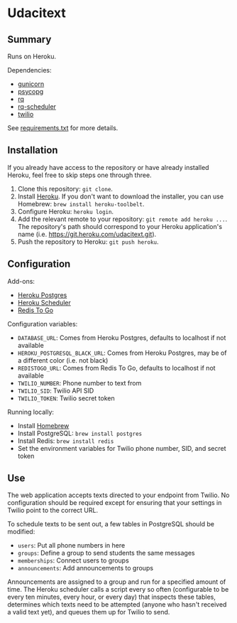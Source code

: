 # Udacitext

## Summary

Runs on Heroku.

Dependencies:

- [gunicorn](http://gunicorn.org)
- [psycopg](http://initd.org/psycopg/)
- [rq](http://python-rq.org)
- [rq-scheduler](https://github.com/ui/rq-scheduler)
- [twilio](https://www.twilio.com)

See [requirements.txt](requirements.txt) for more details.

## Installation

If you already have access to the repository or have already installed Heroku,
feel free to skip steps one through three.

1. Clone this repository: `git clone`.
2. Install [Heroku](https://toolbelt.heroku.com). If you don't want to download
   the installer, you can use Homebrew: `brew install heroku-toolbelt`.
3. Configure Heroku: `heroku login`.
4. Add the relevant remote to your repository: `git remote add heroku ...`. The
   repository's path should correspond to your Heroku application's name (i.e.
   https://git.heroku.com/udacitext.git).
5. Push the repository to Heroku: `git push heroku`.

## Configuration

Add-ons:

- [Heroku Postgres](https://addons.heroku.com/heroku-postgresql)
- [Heroku Scheduler](https://addons.heroku.com/scheduler)
- [Redis To Go](https://addons.heroku.com/RedisToGo)

Configuration variables:

- `DATABASE_URL`: Comes from Heroku Postgres, defaults to localhost if not
  available
- `HEROKU_POSTGRESQL_BLACK_URL`: Comes from Heroku Postgres, may be of a
  different color (i.e. not black)
- `REDISTOGO_URL`: Comes from Redis To Go, defaults to localhost if not
  available
- `TWILIO_NUMBER`: Phone number to text from
- `TWILIO_SID`: Twilio API SID
- `TWILIO_TOKEN`: Twilio secret token

Running locally:

- Install [Homebrew](http://brew.sh)
- Install PostgreSQL: `brew install postgres`
- Install Redis: `brew install redis`
- Set the environment variables for Twilio phone number, SID, and secret token

## Use

The web application accepts texts directed to your endpoint from Twilio. No
configuration should be required except for ensuring that your settings in
Twilio point to the correct URL.

To schedule texts to be sent out, a few tables in PostgreSQL should be
modified:

- `users`: Put all phone numbers in here
- `groups`: Define a group to send students the same messages
- `memberships`: Connect users to groups
- `announcements`: Add announcements to groups

Announcements are assigned to a group and run for a specified amount of time.
The Heroku scheduler calls a script every so often (configurable to be every
ten minutes, every hour, or every day) that inspects these tables, determines
which texts need to be attempted (anyone who hasn't received a valid text yet),
and queues them up for Twilio to send.
